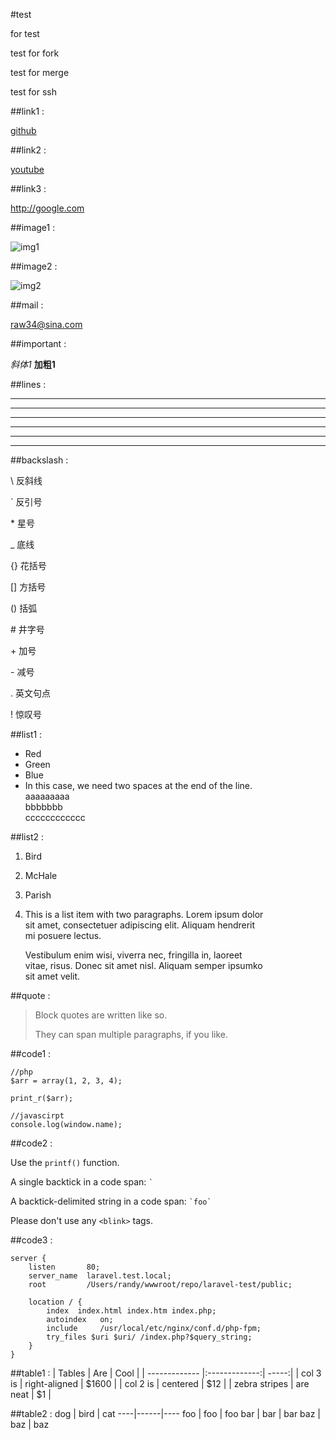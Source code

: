 #test


for test

test for fork

test for merge

test for ssh

##link1 :

 [github](https://github.com "github")

##link2 :

 [youtube][1]

##link3 : 

<http://google.com>

##image1 :

 ![img1](https://avatars1.githubusercontent.com/u/1996768?s=140 "i1")

##image2 :

 ![img2][2]

##mail : 

<raw34@sina.com>

##important : 

*斜体1* **加粗1**

##lines :
* * *

***

*****

- - -

---------------------------------------

---

##backslash : 

\\   反斜线

\`   反引号

\*   星号

\_   底线

\{\}  花括号

\[\]  方括号

\(\)  括弧

\#   井字号

\+   加号

\-   减号

\.   英文句点

\!   惊叹号

##list1 :
-   Red
-   Green
-   Blue
-   In this case, we need two spaces at the end of the line.  
    aaaaaaaaa  
    bbbbbbb  
    cccccccccccc 

##list2 :
1.  Bird
3.  McHale
2.  Parish
4.  This is a list item with two paragraphs. Lorem ipsum dolor  
    sit amet, consectetuer adipiscing elit. Aliquam hendrerit  
    mi posuere lectus.  

    Vestibulum enim wisi, viverra nec, fringilla in, laoreet  
    vitae, risus. Donec sit amet nisl. Aliquam semper ipsumko  
    sit amet velit.  

##quote :
> Block quotes are
> written like so.
>
> They can span multiple paragraphs,
> if you like.

##code1 : 

	//php
	$arr = array(1, 2, 3, 4);

	print_r($arr);

	//javascirpt
	console.log(window.name);

##code2 : 

Use the `printf()` function.

A single backtick in a code span: `` ` ``

A backtick-delimited string in a code span: `` `foo` ``

Please don't use any `<blink>` tags.

##code3 :
```
server {
    listen       80;
    server_name  laravel.test.local;
    root         /Users/randy/wwwroot/repo/laravel-test/public;

    location / {
        index  index.html index.htm index.php;
        autoindex   on;
        include     /usr/local/etc/nginx/conf.d/php-fpm;
        try_files $uri $uri/ /index.php?$query_string;
    }
}
```

##table1 : 
| Tables        | Are           | Cool  |
| ------------- |:-------------:| -----:|
| col 3 is      | right-aligned | $1600 |
| col 2 is      | centered      |   $12 |
| zebra stripes | are neat      |    $1 |

##table2 : 
dog | bird | cat
----|------|----
foo | foo  | foo
bar | bar  | bar
baz | baz  | baz


[1]: https://youtube.com "youtube"
[2]: http://ww4.sinaimg.cn/thumb150/63bfef8cjw1eh6g9i632yj203k02omwz.jpg "i2"
